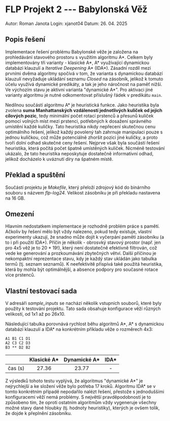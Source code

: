 # FLP Projekt 2 --- Babylonská Věž

Autor: Roman Janota
Login: xjanot04
Datum: 26. 04. 2025

## Popis řešení

Implementace řešení problému Babylonské věže je založena na prohledávání stavového prostoru s využitím algoritmu A*. Celkem byly implementovány tři varianty - klasické A\*, A\* využívající dynamickou databázi klauzulí a *Iterative Deepening* A\* (IDA\*). Zásadní rozdíl mezi prvními dvěma algoritmy spočívá v tom, že varianta s dynamickou databází klauzulí nevyžaduje ukládání seznamu *Closed* na zásobník, jelikož k tomuto účelu využívá dynamické predikáty, a tak je jeho náročnost na paměť nižší. Ve výchozím stavu je aktivní varianta "dynamické A\*". Pro aktivaci jiné varianty algoritmu je nutné odkomentovat příslušný řádek v predikátu `main`.

Nedílnou součástí algoritmu A\* je heuristická funkce. Jako heuristika byla zvolena **suma Manhattanských vzdáleností jednotlivých kuliček od jejich cílových pozic**, tedy minimální počet rotací prstenců a přesunů kuliček pomocí volných míst mezi prstenci, potřebných k dosažení správného umístění každé kuličky. Tato heuristika nikdy nepřecení skutečnou cenu optimálního řešení, jelikož každý povolený tah zahrnuje manipulaci pouze s jednou kuličkou, což může potenciálně zhoršit pozici jiné kuličky, a proto tvoří dolní odhad skutečné ceny řešení. Nejprve však byla součástí řešení heuristika, která počítá počet špatně umístěných kuliček. Nicméně testování ukázalo, že tato heuristika neposkytuje dostatečně informativní odhad, jelikož docházelo k uváznutí díry na špatném místě.

## Překlad a spuštění

Součástí projektu je *Makefile*, který přeloží zdrojový kód do binárního souboru s názvem *flp-log24*. Velikost zásobníku je při překladu nastavena na 16 GB.

## Omezení

Hlavním nedostatkem implementace je rozhodně problém práce s pamětí. Ačkoliv by řešení mělo být vždy nalezeno, pokud tedy existuje, vlastní experimenty ukazují, že snadno může dojít k vyčerpání paměti zásobníku (a to i při použití IDA*). Příčin je několik - obrosvký stavový prostor (např. jen pro 4x5 věž je to 20 * 19!), který není dostatečně efektivně filtrován, což vede ke generování a prozkoumávání zbytečných větví. Další příčinou je nekompaktní reprezentace stavu, kdy je každý stav ukládán jako tabulka termů (tj. seznam seznamů). K neefektivitě přispívá také použitá heuristika, která by mohla být optimálnější, a absence podpory pro současné rotace více prstenců.

## Vlastní testovací sada

V adresáři *sample_inputs* se nachází několik vstupních souborů, které byly použity k testování projektu. Tato sada obsahuje konfigurace věží různých velikostí, od 1x1 až po 26x10.

Následující tabulka porovnává rychlost běhu algoritmů A*, A* s dynamickou databází klauzulí a IDA* na konkrétním příkladu věže o rozměrech 4x3:

```
A1 B1 C1 D1
A2 C3 C2 D3
B3 ** D2 B2
```

|         | Klasické A* | Dynamické A* | IDA* |
|:-------:|:-----------:|:------------:|:----:|
| čas (s) |    27.36    |     23.77    |   -  |

Z výsledků tohoto testu vyplývá, že algoritmus "dynamické A*" je nejrychlejší a ke složení věže bylo potřeba 17 kroků. Algoritmu IDA* se v tomto konkrétním případě nepodařilo nalézt řešení, přestože s jednoduššími konfiguracemi věží nemá problémy. S největší pravděpodobností je to způsobeno tím, že oproti ostatním algoritmům vždy vygeneruje všechny možné stavy dané hloubky (tj. hodnoty heuristiky), kterých je ovšem tolik, že dojde k přeplnění zásobníku.

